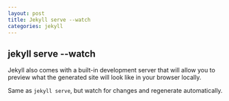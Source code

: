 ```yaml
---
layout: post
title: Jekyll serve --watch
categories: jekyll
---
```


## jekyll serve --watch

Jekyll also comes with a built-in development server that will allow you to preview what the generated site will look like in your browser locally.

Same as `jekyll serve`, but watch for changes and regenerate automatically.


